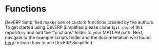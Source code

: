 # Functions

DevERP Simplified makes use of custom functions created by the authors. To get started using DevERP Simplified please clone (`git clone`) this repository and add the 'functions' folder to your MATLAB path. Next, navigate to the example scripts folder and the documentation wiki found [here](https://github.com/w-decker/DevERP-Simplified/wiki) to learn how to use DevERP Simplified.
